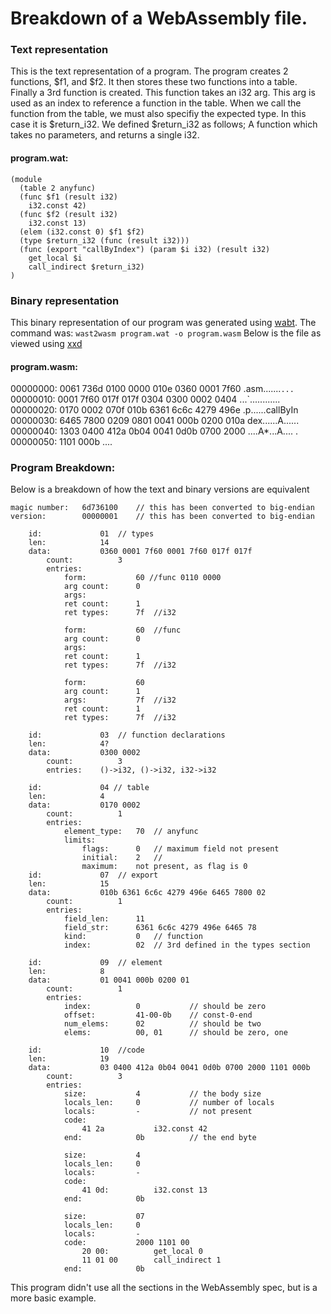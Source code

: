 # Breakdown of a WebAssembly file.

### Text representation

This is the text representation of a program.
The program creates 2 functions, $f1, and $f2.
It then stores these two functions into a table.
Finally a 3rd function is created. This function takes an i32 arg.
This arg is used as an index to reference a function in the table.
When we call the function from the table, we must also specifiy the expected type.
In this case it is $return_i32. We defined $return_i32 as follows;
	A function which takes no parameters, and returns a single i32.

#### program.wat:

```
(module
  (table 2 anyfunc)
  (func $f1 (result i32)
    i32.const 42)
  (func $f2 (result i32)
    i32.const 13)
  (elem (i32.const 0) $f1 $f2)
  (type $return_i32 (func (result i32)))
  (func (export "callByIndex") (param $i i32) (result i32)
    get_local $i
    call_indirect $return_i32)
)
```

### Binary representation

This binary representation of our program was generated using [wabt](https://github.com/webassembly/wabt).
The command was: `wast2wasm program.wat -o program.wasm`
Below is the file as viewed using [xxd](http://linuxcommand.org/man_pages/xxd1.html)

#### program.wasm:

00000000: 0061 736d 0100 0000 010e 0360 0001 7f60  .asm.......`...`
00000010: 0001 7f60 017f 017f 0304 0300 0002 0404  ...`............
00000020: 0170 0002 070f 010b 6361 6c6c 4279 496e  .p......callByIn
00000030: 6465 7800 0209 0801 0041 000b 0200 010a  dex......A......
00000040: 1303 0400 412a 0b04 0041 0d0b 0700 2000  ....A*...A.... .
00000050: 1101 000b                                ....


### Program Breakdown:

Below is a breakdown of how the text and binary versions are equivalent
```
magic number:	6d736100	// this has been converted to big-endian
version: 		00000001	// this has been converted to big-endian

	id:				01	// types
	len:			14
	data:			0360 0001 7f60 0001 7f60 017f 017f
		count:			3
		entries:	
			form:			60 //func 0110 0000
			arg count:		0
			args:		
			ret count:		1
			ret types:		7f 	//i32

			form:			60	//func
			arg count:		0
			args:		
			ret count:		1
			ret types:		7f 	//i32

			form:			60
			arg count:		1
			args:			7f 	//i32
			ret count:		1
			ret types:		7f 	//i32

	id:				03	// function declarations	
	len:			4?
	data:			0300 0002
		count:			3
		entries:	()->i32, ()->i32, i32->i32

	id:				04 // table
	len:			4
	data:			0170 0002
		count:			1
		entries:
			element_type:	70	// anyfunc
			limits:	
				flags:		0	// maximum field not present
				initial:	2	//
				maximum:	not present, as flag is 0
	id:				07	// export
	len:			15
	data:			010b 6361 6c6c 4279 496e 6465 7800 02
		count:			1
		entries:
			field_len:		11
			field_str:		6361 6c6c 4279 496e 6465 78
			kind:			0	// function
			index:			02	// 3rd defined in the types section

	id:				09	// element
	len:			8
	data: 			01 0041 000b 0200 01
		count:			1
		entries:
			index:			0			// should be zero
			offset:			41-00-0b	// const-0-end
			num_elems:		02			// should be two
			elems:			00, 01		// should be zero, one
	
	id:				10	//code
	len:			19
	data:			03 0400 412a 0b04 0041 0d0b 0700 2000 1101 000b
		count:			3
		entries:
			size:			4			// the body size
			locals_len:		0			// number of locals
			locals:			-			// not present
			code:
				41 2a			i32.const 42
			end:			0b 			// the end byte

			size:			4
			locals_len:		0
			locals:			-
			code:			
				41 0d: 			i32.const 13
			end:			0b

			size:			07
			locals_len:		0
			locals:			-
			code:			2000 1101 00
				20 00:			get_local 0
				11 01 00		call_indirect 1
			end:			0b
```

This program didn't use all the sections in the WebAssembly spec, but is a more basic example.